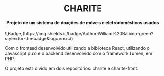 <h1 align="center">CHARITE</h1>
<h4 align="center">Projeto de um sistema de doações de móveis e eletrodomésticos usados</h4>
![Badge](https://img.shields.io/badge/Author-William%20Balbino-green?style=for-the-badge&logo=react)

Com o frontend desenvolvido utilizando a biblioteca React, utilizando o Javascript puro e o backend desenvolvido com o framework Lumen, em PHP.

O projeto está divido em dois repositórios: charite e charite-front.

